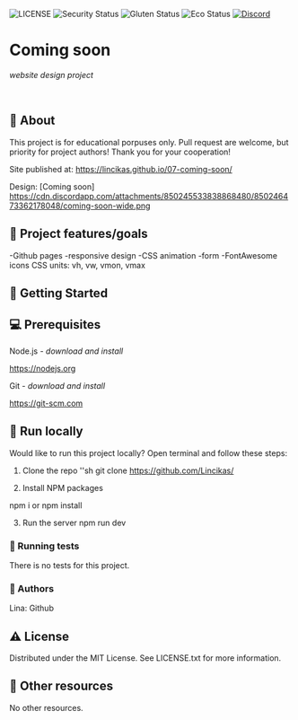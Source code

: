 ![LICENSE](https://img.shields.io/badge/license-MIT-blue.svg?style=flat-square)
![Security Status](https://img.shields.io/security-headers?label=Security&url=https%3A%2F%2Fgithub.com&style=flat-square)
![Gluten Status](https://img.shields.io/badge/Gluten-Free-green.svg)
![Eco Status](https://img.shields.io/badge/ECO-Friendly-green.svg)
[![Discord](https://discord.com/api/guilds/571393319201144843/widget.png)](https://discord.gg/dRwW4rw)

# Coming soon

_website design project_

<br>

## 🌟 About
This project is for educational porpuses only. Pull request are welcome, but priority for project authors! Thank you for your cooperation!

Site published at: https://lincikas.github.io/07-coming-soon/

Design: [Coming soon] https://cdn.discordapp.com/attachments/850245533838868480/850246473362178048/coming-soon-wide.png

## 🎯 Project features/goals
-Github pages
-responsive design
-CSS animation
-form
-FontAwesome icons
CSS units: vh, vw, vmon, vmax

## 🧰 Getting Started

## 💻 Prerequisites
Node.js - _download and install_

https://nodejs.org

Git - _download and install_

https://git-scm.com

## 🏃 Run locally
Would like to run this project locally? Open terminal and follow these steps:

1. Clone the repo
''sh
git clone https://github.com/Lincikas/

2. Install NPM packages

npm i
or
npm install

3. Run the server
npm run dev
### 🧪 Running tests
There is no tests for this project.

### 🎅 Authors
Lina: Github

## ⚠️ License
Distributed under the MIT License. See LICENSE.txt for more information.

## 🔗 Other resources
No other resources.
